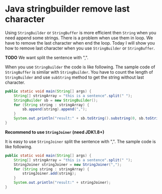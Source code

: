 # Java stringbuilder remove last character
Using `StringBuilder` or `StringBuffer` is more efficient then `String` when you need append some strings. There
is a problem when use them in loop. We have to remove the last character when end the loop. Today I will show you
how to remove last character when you use `StringBuilder` or `StringBuffer`.

**TODO** We want split the sentence with ",".


When you use `StringBuilder` the code is like following. The sample code of 
`StringBuffer` is similar with `StringBuilder`. You have to count the length of `StringBuilder` and use `subString`
method to get the string without last character.
```java
public static void main(String[] args) {
    String[] stringArray = "this is a sentence".split(" ");
    StringBuilder sb = new StringBuilder();
    for (String string : stringArray) {
        sb.append(string).append(",");
    }
    System.out.println("result:" + sb.toString().substring(0, sb.toString().length() - 1));
}
```


**Recommend to use `StringJoiner` (need JDK1.8+)**

It is easy to use `StringJoiner` split the sentence with ",". The sample code is like following.
```java
public static void main(String[] args) {
    String[] stringArray = "this is a sentence".split(" ");
    StringJoiner stringJoiner = new StringJoiner(",");
    for (String string : stringArray) {
        stringJoiner.add(string);
    }
    System.out.println("result:" + stringJoiner);
}
```